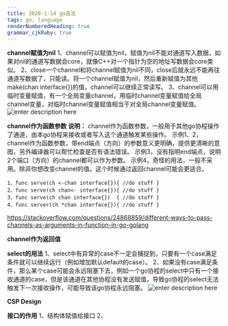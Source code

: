 ```yaml
---
title: 2020-1-14 go语法 
tags: go, language
renderNumberedHeading: true
grammar_cjkRuby: true
---
```


**channel赋值为nil**
1、channel可以赋值为nil，赋值为nil不能对通道写入数据，如果对nil的通道写数据会core，就像C++对一个指针为空的地址写数据会core类似。
2、close一个channel和将channel赋值为nil不同，close后就永远不能再往通道写数据了，只能读。将一个channel赋值为nil，然后重新赋值为其他make(chan interface{})的值，channel可以继续正常读写。
3、channel可以用临时变量赋值，有一个全局变量channel，用临时channel变量赋值给全局channel变量，对临时channel变量赋值相当于对全局channel变量赋值。
![enter description here](./images/1579052148730.png)

**channel作为函数参数**
**说明：** channel作为函数参数，一般用于其他go协程操作了通道，由本go协程来接收或者写入这个通道触发某些操作。
示例1、2，channel作为函数参数，带end端点（方向）的参数意义更明确，提供更清晰的意图，另外编译器可以帮忙检查是否有语法错误。
示例3，没有指明end端点，说明2个端口（方向）的channel都可以作为参数。
示例4，奇怪的用法，一般不采用。除非你想改变channel的值。这个时候通过返回channel可能会更适合。
``` golang 
1、func serve(ch <-chan interface{}){ //do stuff }
2、func serve(ch chan<- interface{}){ //do stuff }
3、func serve(ch chan interface{})  { //do stuff }
4、func server(ch *chan interface{}){ //do stuff }
```
https://stackoverflow.com/questions/24868859/different-ways-to-pass-channels-as-arguments-in-function-in-go-golang

**channel作为返回值**


**select的用法**
1、select中有异常的case不一定会捕捉到，只要有一个case满足条件就可以继续运行（例如增加默认default的case）。
2、如果没有case满足条件，那么某个case可能会永远阻塞下去，例如一个go协程的select中只有一个接收通道的case，但是该通道在其他协程没有发送赋值，导致go协程的select无法触发下一次接收操作，可能导致该go协程永远阻塞。
![enter description here](./images/1579056537751.png)

**CSP Design**


**接口的作用**
1、结构体赋值给接口
2、
